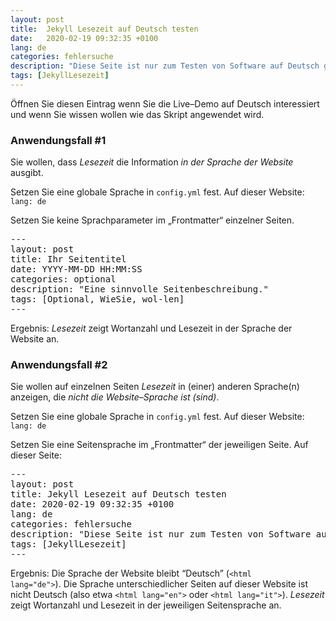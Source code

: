 ```yaml
---
layout: post
title:  Jekyll Lesezeit auf Deutsch testen
date:   2020-02-19 09:32:35 +0100
lang: de
categories: fehlersuche
description: "Diese Seite ist nur zum Testen von Software auf Deutsch gedacht."
tags: [JekyllLesezeit]
---
```

Öffnen Sie diesen Eintrag wenn Sie die Live–Demo auf Deutsch interessiert und wenn Sie wissen wollen wie das Skript angewendet wird.
<!--more-->

### Anwendungsfall #1

Sie wollen, dass <em>Lesezeit</em> die Information <em>in der Sprache der Website</em> ausgibt.

Setzen Sie eine globale Sprache in <code>config.yml</code> fest. Auf dieser Website: <code>lang: de</code>

Setzen Sie keine Sprachparameter im „Frontmatter“ einzelner Seiten.

<pre>
---
layout: post
title: Ihr Seitentitel
date: YYYY-MM-DD HH:MM:SS
categories: optional
description: "Eine sinnvolle Seitenbeschreibung."
tags: [Optional, WieSie, wol-len]
---
</pre>

Ergebnis: <em>Lesezeit</em> zeigt Wortanzahl und Lesezeit in der Sprache der Website an.

### Anwendungsfall #2

Sie wollen auf einzelnen Seiten <em>Lesezeit</em> in (einer) anderen Sprache(n) anzeigen, die <em>nicht die Website–Sprache ist (sind)</em>.

Setzen Sie eine globale Sprache in <code>config.yml</code> fest. Auf dieser Website: <code>lang: de</code>

Setzen Sie eine Seitensprache im „Frontmatter“ der jeweiligen Seite. Auf dieser Seite:

<pre>
---
layout: post
title: Jekyll Lesezeit auf Deutsch testen
date: 2020-02-19 09:32:35 +0100
lang: de
categories: fehlersuche
description: "Diese Seite ist nur zum Testen von Software auf Deutsch gedacht."
tags: [JekyllLesezeit]
---
</pre>

Ergebnis: Die Sprache der Website bleibt “Deutsch” (<code>&#60;html lang=&#34;de&#34;&#62;</code>). Die Sprache unterschiedlicher Seiten auf dieser Website ist nicht Deutsch (also etwa <code>&#60;html lang=&#34;en&#34;&#62;</code> oder <code>&#60;html lang=&#34;it&#34;&#62;</code>). <em>Lesezeit</em> zeigt Wortanzahl und Lesezeit in der jeweiligen Seitensprache an.
